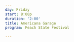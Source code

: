 ```yaml
---
day: Friday
start: 8:00p
duration: '2:00'
title: Americana Garage
program: Peach State Festival

---
```

